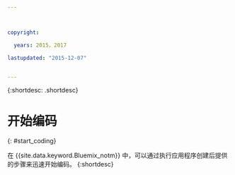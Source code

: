 ```yaml
---



copyright:

  years: 2015，2017

lastupdated: "2015-12-07"


---
```


{:shortdesc: .shortdesc}

# 开始编码
{: #start_coding}

在 {{site.data.keyword.Bluemix_notm}} 中，可以通过执行应用程序创建后提供的步骤来迅速开始编码。
{:shortdesc}
